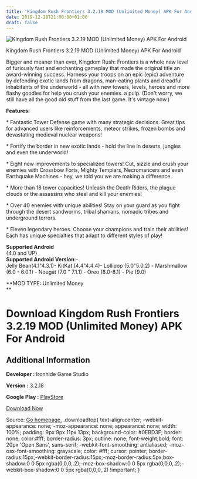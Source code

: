 ```yaml
---
title: 'Kingdom Rush Frontiers 3.2.19 MOD (Unlimited Money) APK For Android'
date: 2019-12-28T21:00:00+01:00
draft: false
---
```


![Kingdom Rush Frontiers 3.2.19 MOD (Unlimited Money) APK For Android](https://i0.wp.com/apkhome.net/wp-content/uploads/2019/12/Kingdom-Rush-Frontiers-3.2.19-MOD-Unlimited-Money.png "Kingdom Rush Frontiers 3.2.19 MOD (Unlimited Money) APK For Android")

  

Kingdom Rush Frontiers 3.2.19 MOD (Unlimited Money) APK For Android

Bigger and meaner than ever, Kingdom Rush: Frontiers is a whole new level of furiously fast and enchanting gameplay that made the original title an award-winning success. Harness your troops on an epic (epic) adventure by defending exotic lands from dragons, man-eating plants and dreadful inhabitants of the underworld - all with new towers, levels, heroes and more flashy goodies for help you crush your enemies. a pulp. (Don't worry, we still have all the good old stuff from the last game. It's vintage now.)

**Features:**

\* Fantastic Tower Defense game with many strategic decisions. Great tips for advanced users like reinforcements, meteor strikes, frozen bombs and devastating medieval nuclear weapons!

\* Fortify the border in new exotic lands - hold the line in deserts, jungles and even the underworld!

\* Eight new improvements to specialized towers! Cut, sizzle and crush your enemies with Crossbow Forts, Mighty Templars, Necromancers and even Earthquake Machines - hey, we told you we are making a difference.

\* More than 18 tower capacities! Unleash the Death Riders, the plague clouds or the assassins who steal and kill your enemies!

\* Over 40 enemies with unique abilities! Stay on your guard as you fight through the desert sandworms, tribal shamans, nomadic tribes and underground terrors.

\* Eleven legendary heroes. Choose your champions and train their abilities! Each has unique specialties that adapt to different styles of play!

**Supported Android**  
{4.0 and UP}  
**Supported Android Version**:-  
Jelly Bean(4.1"4.3.1)- KitKat (4.4"4.4.4)- Lollipop (5.0"5.0.2) - Marshmallow (6.0 - 6.0.1) - Nougat (7.0 " 7.1.1) - Oreo (8.0-8.1) - Pie (9.0)

**MOD TYPE: Unlimited Money  
**

Download Kingdom Rush Frontiers 3.2.19 MOD (Unlimited Money) APK For Android
============================================================================

Additional Information
----------------------

**Developer :** Ironhide Game Studio

**Version :** 3.2.18

**Google Play :** [PlayStore](https://play.google.com/store/apps/details?id=com.ironhidegames.android.kingdomrushfrontiers)

  

[Download Now](https://store4app.co/post/kingdom-rush-frontiers-3-2-19-mod-unlimited-money-apk-for-android_1577559256)

  
Source: [Go homepage.](https://store4app.co/post/kingdom-rush-frontiers-3-2-19-mod-unlimited-money-apk-for-android_1577559256) .downloadtop{ text-align:center; -webkit-appearance: none; -moz-appearance: none; appearance: none; width: 100%; padding: 9px 9px 11px 13px; background-color: #0EBD3F; border: none; color:#fff; border-radius: 3px; outline: none; font-weight;bold; font: 20px 'Open Sans', sans-serif; -webkit-font-smoothing: antialiased; -moz-osx-font-smoothing: grayscale; color: #fff; cursor: pointer; border-radius:15px;-webkit-border-radius:15px;-moz-border-radius:5px;box-shadow:0 0 5px rgba(0,0,0,.2);-moz-box-shadow:0 0 5px rgba(0,0,0,.2);-webkit-box-shadow:0 0 5px rgba(0,0,0,.2) !important; }